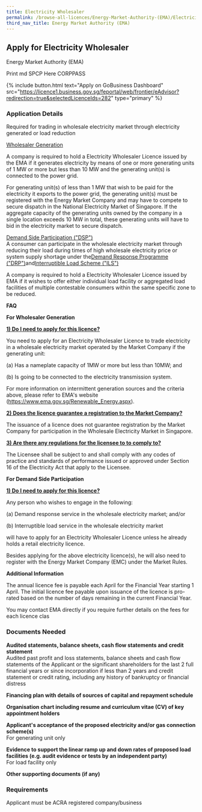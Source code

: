 ```yaml
---
title: Electricity Wholesaler
permalink: /browse-all-licences/Energy-Market-Authority-(EMA)/Electricity-Wholesaler
third_nav_title: Energy Market Authority (EMA)
---
```


## Apply for Electricity Wholesaler

Energy Market Authority (EMA)

Print md SPCP Here CORPPASS

{% include button.html text="Apply on GoBusiness Dashboard" src="https://licence1.business.gov.sg/feportal/web/frontier/eAdvisor?redirection=true&selectedLicenceIds=282" type="primary" %}

### Application Details

<p>Required for trading in wholesale electricity market through electricity generated or load reduction</p>
<p><u>Wholesaler Generation</u></p>
<p>A company is required to hold a Electricity Wholesaler Licence issued by the EMA if it generates electricity by means of one or more generating units of 1 MW or more but less than 10 MW and the generating unit(s) is connected to the power grid.</p>
<p>For generating unit(s) of less than 1 MW that wish to be paid for the electricity it exports to the power grid, the generating unit(s) must be registered with the Energy Market Company and may have to compete to secure dispatch in the National Electricity Market of Singapore. If the aggregate capacity of the generating units owned by the company in a single location exceeds 10 MW in total, these generating units will have to bid in the electricity market to secure dispatch.</p>
<p><u>Demand Side Participation ("DSP")</u><br />A consumer can participate in the wholesale electricity market through reducing their load during times of high wholesale electricity price or system supply shortage under the<u>Demand Response Programme ("DRP")</u>and<u>Interruptible Load Scheme ("ILS")</u></p>
<p>A company is required to hold a Electricity Wholesaler Licence issued by EMA if it wishes to offer either individual load facility or aggregated load facilities of multiple contestable consumers within the same specific zone to be reduced.</p>
<p></p>
<p><strong>FAQ</strong></p>
<p><strong>For Wholesaler Generation</strong></p>
<p><u><strong>1) Do I need to apply for this licence?</strong></u></p>
<p>You need to apply for an Electricity Wholesaler Licence to trade electricity in a wholesale electricity market operated by the Market Company if the generating unit:</p>
<p>(a) Has a nameplate capacity of 1MW or more but less than 10MW; and</p>
<p>(b) Is going to be connected to the electricity transmission system.</p>
<p>For more information on intermittent generation sources and the criteria above, please refer to EMA's website (<a href="https://www.ema.gov.sg/Renewable_Energy.aspx" target="_blank" rel="noopener">https://www.ema.gov.sg/Renewable_Energy.aspx</a>).</p>

<p><u><strong>2) Does the licence guarantee a registration to the Market Company?</strong></u></p>
<p>The issuance of a licence does not guarantee registration by the Market Company for participation in the Wholesale Electricity Market in Singapore.</p>
<p><u><strong>3) Are there any regulations for the licensee to to comply to?</strong></u></p>
<p>The Licensee shall be subject to and shall comply with any codes of practice and standards of performance issued or approved under Section 16 of the Electricity Act that apply to the Licensee.</p>
<p class="heading"><strong>For Demand Side Participation</strong></p>
<p><u><strong>1) Do I need to apply for this licence?</strong></u></p>
<p>Any person who wishes to engage in the following:</p>
<p>(a) Demand response service in the wholesale electricity market; and/or</p>
<p>(b) Interruptible load service in the wholesale electricity market</p>
<p>will have to apply for an Electricity Wholesaler Licence unless he already holds a retail electricity licence.</p>
<p>Besides applying for the above electricity licence(s), he will also need to register with the Energy Market Company (EMC) under the Market Rules.</p>

**Additional Information**

<p>The annual licence fee is payable each April for the Financial Year starting 1 April. The initial licence fee payable upon issuance of the licence is pro-rated based on the number of days remaining in the current Financial Year.</p>
<p>You may contact EMA directly if you require further details on the fees for each licence clas</p>

### Documents Needed

<p><strong>Audited statements, balance sheets, cash flow statements and credit statement</strong><br />Audited past profit and loss statements, balance sheets and cash flow statements of the Applicant or the significant shareholders for the last 2 full financial years or since incorporation if less than 2 years and credit statement or credit rating, including any history of bankruptcy or financial distress</p>
<p><strong>Financing plan with details of sources of capital and repayment schedule</strong></p>
<p><strong>Organisation chart including resume and curriculum vitae (CV) of key appointment holders</strong></p>
<p><strong>Applicant's acceptance of the proposed electricity and/or gas connection scheme(s)</strong><br />For generating unit only</p>
<p><strong>Evidence to support the linear ramp up and down rates of proposed load facilities (e.g. audit evidence or tests by an independent party)</strong><br />For load facility only</p>
<p><strong>Other supporting documents (if any)</strong></p>

### Requirements

Applicant must be ACRA registered company/business

